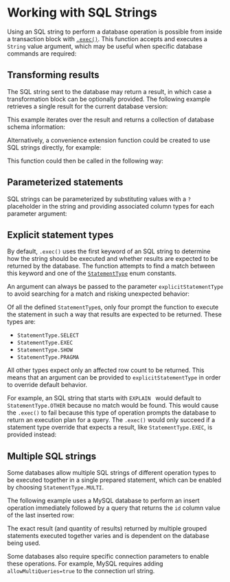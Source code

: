 <show-structure for="chapter,procedure" depth="2"/>

# Working with SQL Strings

Using an SQL string to perform a database operation is possible from inside a transaction block with 
[`.exec()`](https://jetbrains.github.io/Exposed/api/exposed-core/org.jetbrains.exposed.sql/-transaction/exec.html). 
This function accepts and executes a `String` value argument, which may be useful when specific database commands are required:

<code-block lang="kotlin"
            src="exposed-transactions/src/main/kotlin/org/example/examples/ExecExamples.kt"
            include-lines="26-28"/>

## Transforming results

The SQL string sent to the database may return a result, in which case a transformation block can be optionally provided. 
The following example retrieves a single result for the current database version:

<code-block lang="kotlin"
            src="exposed-transactions/src/main/kotlin/org/example/examples/ExecExamples.kt"
            include-lines="30-33"/>

This example iterates over the result and returns a collection of database schema information:

<code-block lang="kotlin"
            src="exposed-transactions/src/main/kotlin/org/example/examples/ExecExamples.kt"
            include-lines="36-45"/>

Alternatively, a convenience extension function could be created to use SQL strings directly, for example:

<code-block lang="kotlin"
            src="exposed-transactions/src/main/kotlin/org/example/examples/ExecAndMapFunction.kt"/>

This function could then be called in the following way:

<code-block lang="kotlin"
            src="exposed-transactions/src/main/kotlin/org/example/examples/ExecExamples.kt"
            include-lines="70-72"/>

## Parameterized statements

SQL strings can be parameterized by substituting values with a `?` placeholder in the string and providing associated column types for each parameter argument:

<code-block lang="kotlin"
            src="exposed-transactions/src/main/kotlin/org/example/examples/ExecExamples.kt"
            include-lines="81-90"/>

## Explicit statement types

By default, `.exec()` uses the first keyword of an SQL string to determine how the string should be executed and whether 
results are expected to be returned by the database. The function attempts to find a match between this keyword and 
one of the [`StatementType`](https://jetbrains.github.io/Exposed/api/exposed-core/org.jetbrains.exposed.sql.statements/-statement-type/index.html) 
enum constants.

An argument can always be passed to the parameter `explicitStatementType` to avoid searching for a match and risking unexpected behavior:

<code-block lang="kotlin"
            src="exposed-transactions/src/main/kotlin/org/example/examples/ExecExamples.kt"
            include-lines="48-51"/>

Of all the defined `StatementType`s, only four prompt the function to execute the statement in such a way that results are 
expected to be returned. These types are:
* `StatementType.SELECT`
* `StatementType.EXEC`
* `StatementType.SHOW`
* `StatementType.PRAGMA`

All other types expect only an affected row count to be returned. This means that an argument can be provided to `explicitStatementType` 
in order to override default behavior.

For example, an SQL string that starts with `EXPLAIN ` would default to `StatementType.OTHER` because no match would be found. 
This would cause the `.exec()` to fail because this type of operation prompts the database to return an execution plan for a query. 
The `.exec()` would only succeed if a statement type override that expects a result, like `StatementType.EXEC`, is provided instead:

<code-block lang="kotlin"
            src="exposed-transactions/src/main/kotlin/org/example/examples/ExecExamples.kt"
            include-lines="99-110"/>

## Multiple SQL strings

Some databases allow multiple SQL strings of different operation types to be executed together in a single prepared statement, 
which can be enabled by choosing `StatementType.MULTI`.

The following example uses a MySQL database to perform an insert operation immediately followed by a query that returns 
the `id` column value of the last inserted row:

<code-block lang="kotlin"
            src="exposed-transactions/src/main/kotlin/org/example/examples/ExecMySQLExamples.kt"
            include-lines="26-40"/>

<note>
The exact result (and quantity of results) returned by multiple grouped statements executed together varies and is dependent on 
the database being used.

Some databases also require specific connection parameters to enable these operations. For example, 
MySQL requires adding <code>allowMultiQueries=true</code> to the connection url string.
</note>
